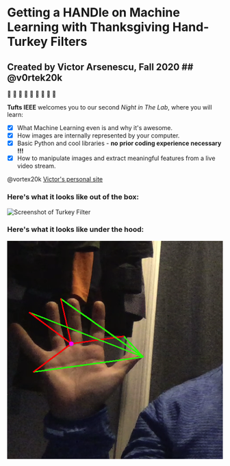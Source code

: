 # Getting a HANDle on Machine Learning with Thanksgiving Hand-Turkey Filters #
## Created by Victor Arsenescu, Fall 2020 ## @v0rtek20k

:turkey: :turkey: :turkey: :turkey: :turkey: :turkey: :turkey: :turkey: :turkey:

**Tufts IEEE** welcomes you to our second *Night in The Lab*, where you will learn:

- [x] What Machine Learning even is and why it's awesome.
- [x] How images are internally represented by your computer.
- [x] Basic Python and cool libraries - **no prior coding experience necessary !!!**
- [x] How to manipulate images and extract meaningful features from a live video stream.

@vortex20k
[Victor's personal site](https://www.eecs.tufts.edu/~varsen01/)

### Here's what it looks like out of the box: ###

![Screenshot of Turkey Filter](showcase/demo.png)

### Here's what it looks like under the hood: ###

![Screenshot of Raw Vectors](showcase/vectors.png)
